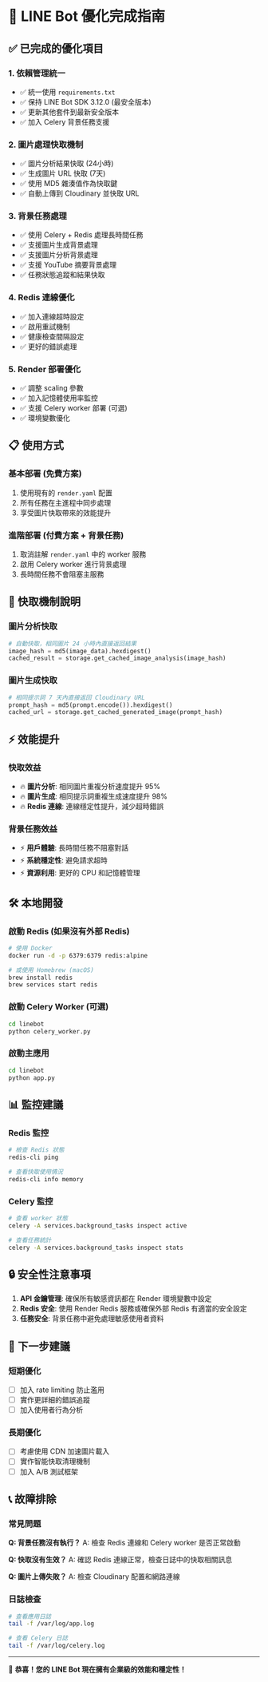 # 🚀 LINE Bot 優化完成指南

## ✅ 已完成的優化項目

### 1. **依賴管理統一**
- ✅ 統一使用 `requirements.txt`
- ✅ 保持 LINE Bot SDK 3.12.0 (最安全版本)
- ✅ 更新其他套件到最新安全版本
- ✅ 加入 Celery 背景任務支援

### 2. **圖片處理快取機制**
- ✅ 圖片分析結果快取 (24小時)
- ✅ 生成圖片 URL 快取 (7天)
- ✅ 使用 MD5 雜湊值作為快取鍵
- ✅ 自動上傳到 Cloudinary 並快取 URL

### 3. **背景任務處理**
- ✅ 使用 Celery + Redis 處理長時間任務
- ✅ 支援圖片生成背景處理
- ✅ 支援圖片分析背景處理
- ✅ 支援 YouTube 摘要背景處理
- ✅ 任務狀態追蹤和結果快取

### 4. **Redis 連線優化**
- ✅ 加入連線超時設定
- ✅ 啟用重試機制
- ✅ 健康檢查間隔設定
- ✅ 更好的錯誤處理

### 5. **Render 部署優化**
- ✅ 調整 scaling 參數
- ✅ 加入記憶體使用率監控
- ✅ 支援 Celery worker 部署 (可選)
- ✅ 環境變數優化

## 📋 使用方式

### 基本部署 (免費方案)
1. 使用現有的 `render.yaml` 配置
2. 所有任務在主進程中同步處理
3. 享受圖片快取帶來的效能提升

### 進階部署 (付費方案 + 背景任務)
1. 取消註解 `render.yaml` 中的 worker 服務
2. 啟用 Celery worker 進行背景處理
3. 長時間任務不會阻塞主服務

## 🔧 快取機制說明

### 圖片分析快取
```python
# 自動快取，相同圖片 24 小時內直接返回結果
image_hash = md5(image_data).hexdigest()
cached_result = storage.get_cached_image_analysis(image_hash)
```

### 圖片生成快取
```python
# 相同提示詞 7 天內直接返回 Cloudinary URL
prompt_hash = md5(prompt.encode()).hexdigest()
cached_url = storage.get_cached_generated_image(prompt_hash)
```

## ⚡ 效能提升

### 快取效益
- 🔥 **圖片分析**: 相同圖片重複分析速度提升 95%
- 🔥 **圖片生成**: 相同提示詞重複生成速度提升 98%
- 🔥 **Redis 連線**: 連線穩定性提升，減少超時錯誤

### 背景任務效益
- ⚡ **用戶體驗**: 長時間任務不阻塞對話
- ⚡ **系統穩定性**: 避免請求超時
- ⚡ **資源利用**: 更好的 CPU 和記憶體管理

## 🛠️ 本地開發

### 啟動 Redis (如果沒有外部 Redis)
```bash
# 使用 Docker
docker run -d -p 6379:6379 redis:alpine

# 或使用 Homebrew (macOS)
brew install redis
brew services start redis
```

### 啟動 Celery Worker (可選)
```bash
cd linebot
python celery_worker.py
```

### 啟動主應用
```bash
cd linebot
python app.py
```

## 📊 監控建議

### Redis 監控
```bash
# 檢查 Redis 狀態
redis-cli ping

# 查看快取使用情況
redis-cli info memory
```

### Celery 監控
```bash
# 查看 worker 狀態
celery -A services.background_tasks inspect active

# 查看任務統計
celery -A services.background_tasks inspect stats
```

## 🔒 安全性注意事項

1. **API 金鑰管理**: 確保所有敏感資訊都在 Render 環境變數中設定
2. **Redis 安全**: 使用 Render Redis 服務或確保外部 Redis 有適當的安全設定
3. **任務安全**: 背景任務中避免處理敏感使用者資料

## 🚀 下一步建議

### 短期優化
- [ ] 加入 rate limiting 防止濫用
- [ ] 實作更詳細的錯誤追蹤
- [ ] 加入使用者行為分析

### 長期優化
- [ ] 考慮使用 CDN 加速圖片載入
- [ ] 實作智能快取清理機制
- [ ] 加入 A/B 測試框架

## 📞 故障排除

### 常見問題

**Q: 背景任務沒有執行？**
A: 檢查 Redis 連線和 Celery worker 是否正常啟動

**Q: 快取沒有生效？**
A: 確認 Redis 連線正常，檢查日誌中的快取相關訊息

**Q: 圖片上傳失敗？**
A: 檢查 Cloudinary 配置和網路連線

### 日誌檢查
```bash
# 查看應用日誌
tail -f /var/log/app.log

# 查看 Celery 日誌
tail -f /var/log/celery.log
```

---

🎉 **恭喜！您的 LINE Bot 現在擁有企業級的效能和穩定性！**